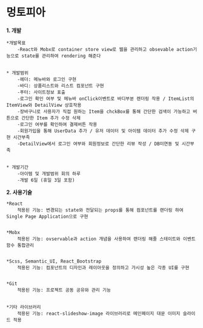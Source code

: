 # 멍토피아 

**1. 개발** 



	*개발목표  
		-React와 Mobx로 container store view로 웹을 관리하고 obsevable action기능으로 state를 관리하여 rendering 해준다  
		
		
 	* 개발범위  
		-헤더: 메뉴바와 로그인 구현	
		-바디: 상품리스트와 리스트 컴포넌트 구현  
		-푸터: 사이트정보 표출  
		-로그인 확인 여부 및 메뉴바 onClick이벤트로 바디부분 렌더링 작용 / ItemList의 ItemView와 DetailView 상호작용  
		-장바구니로 사용자가 직접 원하는 Item을 chckBox를 통해 간단한 검색이 가능하고 버튼으로 간단한 Item 추가 수정 삭제  
		-로그인 여부를 확인하여 결제버튼 작용  
		-회원가입을 통해 UserData 추가 / 유저 데이터 및 아이템 데이터 추가 수정 삭제 구현 시간부족
		-DetailView에서 로그인 여부와 회원정보로 간단한 리뷰 작성 / DB미연동 및 시간부족  
		
		
	* 개발기간  
		-아이템 및 개발범위 회의 하루  
		-개발 6일 (휴일 3일 포함)  


**2. 사용기술**  


	*React  
		적용된 기능: 변경되는 state와 전달되는 props를 통해 컴포넌트를 랜더링 하여 Single Page Application으로 구현  
		
		
	*Mobx  
		적용된 기능: ovservable과 action 개념을 사용하여 랜더링 해줄 스테이트와 이벤트 함수 통합관리  
		
		
	*Scss, Semantic_UI, React_Bootstrap  
		적용된 기능: 컴포넌트의 디자인과 레이아웃을 정의하고 가시성 높은 각종 UI를 구현  
		
		
	*Git  
		적용된 기능: 프로젝트 공동 공유와 관리 기능  
		
		
	*기타 라이브러리  
		적용된 기능: react-slideshow-image 라이브러리로 메인페이지 대문 이미지 슬라이드 적용  

